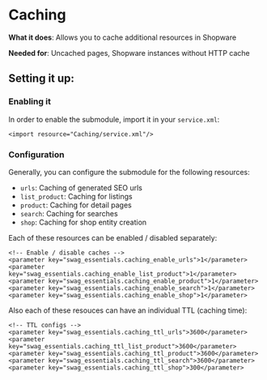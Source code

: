 # Caching
**What it does**: Allows you to cache additional resources in Shopware

**Needed for**: Uncached pages, Shopware instances without HTTP cache

## Setting it up:
### Enabling it
In order to enable the submodule, import it in your `service.xml`:

`<import resource="Caching/service.xml"/>`

### Configuration
Generally, you can configure the submodule for the following resources:

 * `urls`: Caching of generated SEO urls
 * `list_product`: Caching for listings
 * `product`: Caching for detail pages
 * `search`: Caching for searches
 * `shop`: Caching for shop entity creation
 
 Each of these resources can be enabled / disabled separately:

```
<!-- Enable / disable caches -->
<parameter key="swag_essentials.caching_enable_urls">1</parameter>
<parameter key="swag_essentials.caching_enable_list_product">1</parameter>
<parameter key="swag_essentials.caching_enable_product">1</parameter>
<parameter key="swag_essentials.caching_enable_search">1</parameter>
<parameter key="swag_essentials.caching_enable_shop">1</parameter>
```

Also each of these resouces can have an individual TTL (caching time):

```
<!-- TTL configs -->
<parameter key="swag_essentials.caching_ttl_urls">3600</parameter>
<parameter key="swag_essentials.caching_ttl_list_product">3600</parameter>
<parameter key="swag_essentials.caching_ttl_product">3600</parameter>
<parameter key="swag_essentials.caching_ttl_search">3600</parameter>
<parameter key="swag_essentials.caching_ttl_shop">300</parameter>
```
